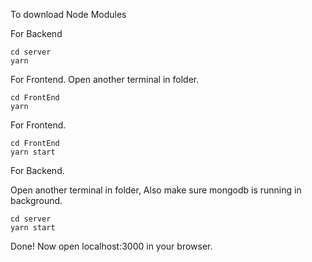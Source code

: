 To download Node Modules

For Backend

```shell
cd server
yarn
```

For Frontend.
Open another terminal in folder.

```shell
cd FrontEnd
yarn
```

For Frontend.

```shell
cd FrontEnd
yarn start
```

For Backend.

Open another terminal in folder, Also make sure mongodb is running in background.

```shell
cd server
yarn start
```

Done! Now open localhost:3000 in your browser.
